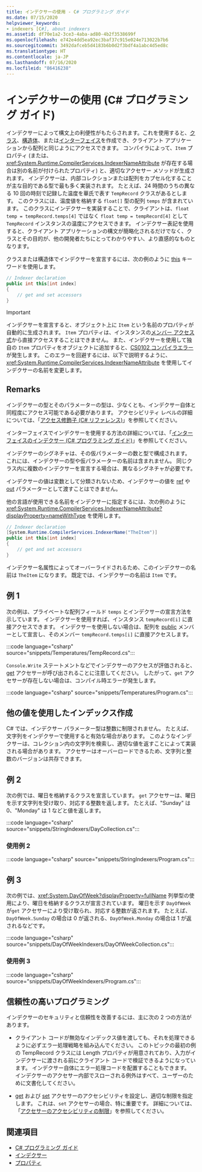 ```yaml
---
title: インデクサーの使用 - C# プログラミング ガイド
ms.date: 07/15/2020
helpviewer_keywords:
- indexers [C#], about indexers
ms.assetid: df70e1a2-3ce3-4aba-ad80-4b2f3538699f
ms.openlocfilehash: e742e4dd5ea92ec3baf37c915e024e713022b7b6
ms.sourcegitcommit: 3492dafceb5d4183b6b0d2f3bdf4a1abc4d5ed8c
ms.translationtype: HT
ms.contentlocale: ja-JP
ms.lasthandoff: 07/16/2020
ms.locfileid: "86416238"
---
```

# <a name="using-indexers-c-programming-guide"></a>インデクサーの使用 (C# プログラミング ガイド)

インデクサーによって構文上の利便性がもたらされます。これを使用すると、[クラス](../../language-reference/keywords/class.md)、[構造体](../../language-reference/builtin-types/struct.md)、または[インターフェイス](../../language-reference/keywords/interface.md)を作成でき、クライアント アプリケーションから配列と同じようにアクセスできます。 コンパイラによって、`Item` プロパティ (または、<xref:System.Runtime.CompilerServices.IndexerNameAttribute> が存在する場合は別の名前が付けられたプロパティ) と、適切なアクセサー メソッドが生成されます。 インデクサーは、内部コレクションまたは配列をカプセル化することが主な目的である型で最も多く実装されます。 たとえば、24 時間のうちの異なる 10 回の時刻で記録した温度を華氏で表す `TempRecord` クラスがあるとします。 このクラスには、温度値を格納する `float[]` 型の配列 `temps` が含まれています。 このクラスにインデクサーを実装することで、クライアントは、`float temp = tempRecord.temps[4]` ではなく `float temp = tempRecord[4]` として `TempRecord` インスタンスの温度にアクセスできます。 インデクサー表記を使用すると、クライアント アプリケーションの構文が簡略化されるだけでなく、クラスとその目的が、他の開発者たちにとってわかりやすい、より直感的なものとなります。

クラスまたは構造体でインデクサーを宣言するには、次の例のように [this](../../language-reference/keywords/this.md) キーワードを使用します。

```csharp
// Indexer declaration
public int this[int index]
{
    // get and set accessors
}
```

> [!IMPORTANT]
> インデクサーを宣言すると、オブジェクト上に `Item` という名前のプロパティが自動的に生成されます。 `Item` プロパティは、インスタンスの[メンバー アクセス式](../../language-reference/operators/member-access-operators.md#member-access-expression-)から直接アクセスすることはできません。 また、インデクサーを使用して独自の `Item` プロパティをオブジェクトに追加すると、[CS0102 コンパイラエラー](../../misc/cs0102.md)が発生します。 このエラーを回避するには、以下で説明するように、<xref:System.Runtime.CompilerServices.IndexerNameAttribute> を使用してインデクサーの名前を変更します。

## <a name="remarks"></a>Remarks

インデクサーの型とそのパラメーターの型は、少なくとも、インデクサー自体と同程度にアクセス可能である必要があります。 アクセシビリティ レベルの詳細については、「[アクセス修飾子 (C# リファレンス)](../../language-reference/keywords/access-modifiers.md)」を参照してください。

インターフェイスでインデクサーを使用する方法の詳細については、「[インターフェイスのインデクサー (C# プログラミング ガイド)](./indexers-in-interfaces.md)」を参照してください。

インデクサーのシグネチャは、その仮パラメーターの数と型で構成されます。 これには、インデクサーの型や仮パラメーターの名前は含まれません。 同じクラス内に複数のインデクサーを宣言する場合は、異なるシグネチャが必要です。

インデクサーの値は変数として分類されないため、インデクサーの値を [ref](../../language-reference/keywords/ref.md) や [out](../../language-reference/keywords/out-parameter-modifier.md) パラメーターとして渡すことはできません。

他の言語が使用できる名前をインデクサーに指定するには、次の例のように <xref:System.Runtime.CompilerServices.IndexerNameAttribute?displayProperty=nameWithType> を使用します。

```csharp
// Indexer declaration
[System.Runtime.CompilerServices.IndexerName("TheItem")]
public int this[int index]
{
    // get and set accessors
}
```

インデクサー名属性によってオーバーライドされるため、このインデクサーの名前は `TheItem` になります。 既定では、インデクサーの名前は `Item` です。

## <a name="example-1"></a>例 1

次の例は、プライベートな配列フィールド `temps` とインデクサーの宣言方法を示しています。 インデクサーを使用すれば、インスタンス `tempRecord[i]` に直接アクセスできます。 インデクサーを使用しない場合は、配列を [public](../../language-reference/keywords/public.md) メンバーとして宣言し、そのメンバー `tempRecord.temps[i]` に直接アクセスします。

:::code language="csharp" source="snippets/Temperatures/TempRecord.cs":::

`Console.Write` ステートメントなどでインデクサーのアクセスが評価されると、[get](../../language-reference/keywords/get.md) アクセサーが呼び出されることに注意してください。 したがって、`get` アクセサーが存在しない場合は、コンパイル時エラーが発生します。

:::code language="csharp" source="snippets/Temperatures/Program.cs":::

## <a name="indexing-using-other-values"></a>他の値を使用したインデックス作成

C# では、インデクサー パラメーター型は整数に制限されません。 たとえば、文字列をインデクサーで使用すると有効な場合があります。 このようなインデクサーは、コレクション内の文字列を検索し、適切な値を返すことによって実装される場合があります。 アクセサーはオーバーロードできるため、文字列と整数のバージョンは共存できます。

## <a name="example-2"></a>例 2

次の例では、曜日を格納するクラスを宣言しています。 `get` アクセサーは、曜日を示す文字列を受け取り、対応する整数を返します。 たとえば、"Sunday" は 0、"Monday" は 1 などと値を返します。

:::code language="csharp" source="snippets/StringIndexers/DayCollection.cs":::

### <a name="consuming-example-2"></a>使用例 2

:::code language="csharp" source="snippets/StringIndexers/Program.cs":::

## <a name="example-3"></a>例 3

次の例では、<xref:System.DayOfWeek?displayProperty=fullName> 列挙型の使用により、曜日を格納するクラスが宣言されています。 曜日を示す `DayOfWeek` が`get` アクセサーにより受け取られ、対応する整数が返されます。 たとえば、`DayOfWeek.Sunday` の場合は 0 が返される、`DayOfWeek.Monday` の場合は 1 が返されるなどです。

:::code language="csharp" source="snippets/DayOfWeekIndexers/DayOfWeekCollection.cs":::

### <a name="consuming-example-3"></a>使用例 3

:::code language="csharp" source="snippets/DayOfWeekIndexers/Program.cs":::

## <a name="robust-programming"></a>信頼性の高いプログラミング

インデクサーのセキュリティと信頼性を改善するには、主に次の 2 つの方法があります。

- クライアント コードが無効なインデックス値を渡しても、それを処理できるように必ずエラー処理戦略を組み込んでください。 このトピックの最初の例の TempRecord クラスには Length プロパティが用意されており、入力がインデクサーに渡される前にクライアント コードで検証できるようになっています。 インデクサー自体にエラー処理コードを配置することもできます。 インデクサーのアクセサー内部でスローされる例外はすべて、ユーザーのために文書化してください。

- [get](../../language-reference/keywords/get.md) および [set](../../language-reference/keywords/set.md) アクセサーのアクセシビリティを設定し、適切な制限を指定します。 これは、`set` アクセサーの場合、特に重要です。 詳細については、「[アクセサーのアクセシビリティの制限](../classes-and-structs/restricting-accessor-accessibility.md)」を参照してください。

## <a name="see-also"></a>関連項目

- [C# プログラミング ガイド](../index.md)
- [インデクサー](./index.md)
- [プロパティ](../classes-and-structs/properties.md)
